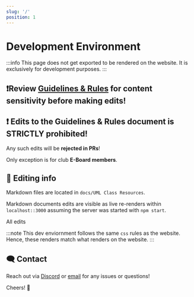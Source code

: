 ```yaml
---
slug: '/'
position: 1
---
```


# Development Environment


:::info
This page does not get exported to be rendered on the website. It is exclusively for development purposes. 
:::

## ❗Review [Guidelines & Rules](./uml-class-resources/guidelines_rules) for content sensitivity before making edits!

## ❗ Edits to the Guidelines & Rules document is STRICTLY prohibited! 

Any such edits will be **rejected in PRs**!

Only exception is for club **E-Board members**.

## 🔨 Editing info

Markdown files are located in `docs/UML Class Resources`. 

Markdown documents edits are visible as live re-renders within `localhost::3000` assuming the server was started with `npm start`. 

All edits 

:::note
This dev enviornment follows the same `css` rules as the website. Hence, these renders match what renders on the website. 
:::

## 🗨 Contact

Reach out via [Discord](https://discord.gg/WC2NdqYtDt) or [email](mailto:cloudcomputing@uml.edu) for any issues or questions!


Cheers! 🥂